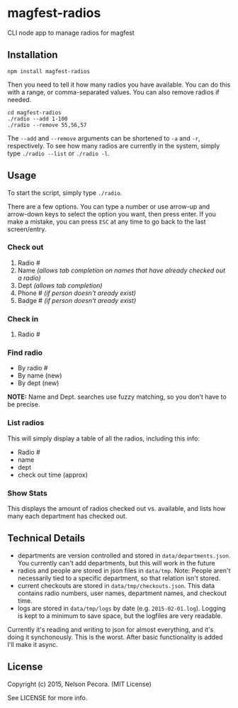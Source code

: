 # magfest-radios

CLI node app to manage radios for magfest

## Installation

```
npm install magfest-radios
```

Then you need to tell it how many radios you have available. You can do this with a range, or comma-separated values. You can also remove radios if needed.

```
cd magfest-radios
./radio --add 1-100
./radio --remove 55,56,57
```

The `--add` and `--remove` arguments can be shortened to `-a` and `-r`, respectively. To see how many radios are currently in the system, simply type `./radio --list` or `./radio -l`.

## Usage

To start the script, simply type `./radio`.

There are a few options. You can type a number or use arrow-up and arrow-down keys to select the option you want, then press enter. If you make a mistake, you can press `ESC` at any time to go back to the last screen/entry.

### Check out

1. Radio #
2. Name _(allows tab completion on names that have already checked out a radio)_
3. Dept _(allows tab completion)_
4. Phone # _(if person doesn't aready exist)_
5. Badge # _(if person doesn't aready exist)_

### Check in

1. Radio #

### Find radio

* By radio #
* By name (new)
* By dept (new)

**NOTE:** Name and Dept. searches use fuzzy matching, so you don't have to be precise.

### List radios

This will simply display a table of all the radios, including this info:

* Radio #
* name
* dept
* check out time (approx)

### Show Stats

This displays the amount of radios checked out vs. available, and lists how many each department has checked out.

## Technical Details

* departments are version controlled and stored in `data/departments.json`. You currently can't add departments, but this will work in the future
* radios and people are stored in json files in `data/tmp`. Note: People aren't necessarily tied to a specific department, so that relation isn't stored.
* current checkouts are stored in `data/tmp/checkouts.json`. This data contains radio numbers, user names, department names, and checkout time.
* logs are stored in `data/tmp/logs` by date (e.g. `2015-02-01.log`). Logging is kept to a minimum to save space, but the logfiles are very readable.

Currently it's reading and writing to json for almost everything, and it's doing it synchonously. This is the worst. After basic functionality is added I'll make it async.

## License

Copyright (c) 2015, Nelson Pecora. (MIT License)

See LICENSE for more info.